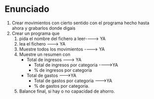 # Enunciado

1. Crear movimientos con cierto sentido con el programa hecho hasta ahora y grabarlos donde digais
2. Crear un programa que
    1. pida el nombre del fichero a leer----> YA
    2. lea el fichero ---> YA
    3. Muestre todos los movimientos ----> YA
    4. Muestre un resumen con
        - Total de ingresos  ---> YA
            - Total de ingresos por categoria ---->YA
            - % de ingresos por categoria
        - Total de gastos --->YA
            - Total de gastos por categoria --->YA
            - % de gastos por categoria.
    5. Balance final, si hay o no capacidad de ahorro.
